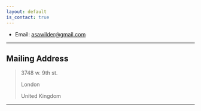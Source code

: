 ```yaml
---
layout: default
is_contact: true
---
```


* Email: [asawilder@gmail.com](mailto:asawilder@gmail.com)


---

## Mailing Address

> 3748 w. 9th st.
>
> London
>
> United Kingdom

---
